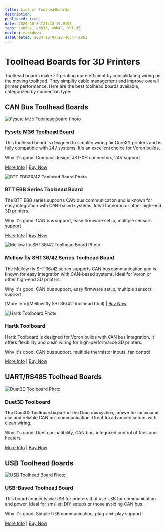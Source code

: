 ```yaml
---
title: List of Toolheadboards
description: 
published: true
date: 2024-10-04T21:15:19.919Z
tags: canbus, ebb36, ebb42, sht-36
editor: markdown
dateCreated: 2024-10-04T20:40:47.986Z
---
```


# Toolhead Boards for 3D Printers

Toolhead boards make 3D printing more efficient by consolidating wiring on the moving toolhead. They simplify cable management and improve overall printer performance. Here are the best toolhead boards available, categorized by connection type:

## CAN Bus Toolhead Boards

![Fysetc M36 Toolhead Board Photo](path/to/fysetc-m36-photo.jpg)

### [Fysetc M36 Toolhead Board](https://voron3d.wiki/en/configuration/toolhead-board/fysetc-M36)

This toolhead board is designed to simplify wiring for CoreXY printers and is fully compatible with 24V systems. It's an excellent choice for Voron builds.

Why it's good: Compact design, JST-XH connectors, 24V support

[More Info](https://voron3d.wiki/en/configuration/toolhead-board/fysetc-M36) | [Buy Now](https://www.fysetc.com)

![BTT EBB36/42 Toolhead Board Photo](path/to/btt-ebb-photo.jpg)

### BTT EBB Series Toolhead Board

The BTT EBB series supports CAN bus communication and is known for easy integration with CAN-based systems. Ideal for Voron or other high-end 3D printers.

Why it's good: CAN bus support, easy firmware setup, multiple sensors support

[More Info](btt-ebb-toolhead.html) | [Buy Now](https://www.bigtree-tech.com)

![Mellow fly SHT36/42 Toolhead Board Photo](path/to/Mellow-fly-SHT-photo.jpg)

### Mellow fly SHT36/42 Series Toolhead Board

The Mellow fly SHT36/42 series supports CAN bus communication and is known for easy integration with CAN-based systems. Ideal for Voron or other high-end 3D printers.

Why it's good: CAN bus support, easy firmware setup, multiple sensors support

[More Info](Mellow fly SHT36/42-toolhead.html) | [Buy Now](https://mellow-3d.github.io/)

![Hartk Toolboard Photo](path/to/hartk-toolboard-photo.jpg)

### Hartk Toolboard

Hartk Toolboard is designed for Voron builds with CAN bus integration. It offers flexibility and clean wiring for high-performance 3D printers.

Why it's good: CAN bus support, multiple thermistor inputs, fan control

[More Info](hartk-toolboard.html) | [Buy Now](https://github.com/hartk1213/)

## UART/RS485 Toolhead Boards

![Duet3D Toolboard Photo](path/to/duet3d-toolboard-photo.jpg)

### Duet3D Toolboard

The Duet3D Toolboard is part of the Duet ecosystem, known for its ease of use and reliable CAN bus communication. Great for advanced setups with clean wiring.

Why it's good: Duet compatibility, CAN bus, integrated control of fans and heaters

[More Info](duet3d-toolboard.html) | [Buy Now](https://www.duet3d.com)

## USB Toolhead Boards

![USB Toolhead Board Photo](path/to/usb-board-photo.jpg)

### USB-Based Toolhead Board

This board connects via USB for printers that use USB for communication and power. Ideal for smaller, DIY setups or those avoiding CAN bus.

Why it's good: Simple USB communication, plug-and-play support

[More Info](usb-toolhead-board.html) | [Buy Now](https://www.example.com)
